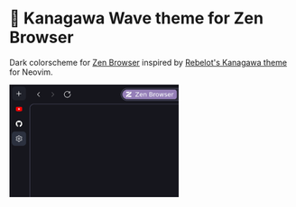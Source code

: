 # 🌊 Kanagawa Wave theme for Zen Browser

Dark colorscheme for [Zen Browser](https://zen-browser.app/) inspired by [Rebelot's Kanagawa theme](https://github.com/rebelot/kanagawa.nvim) for Neovim.

![Kanagawa Wave Preview](https://raw.githubusercontent.com/Grazen0/kanagawa-zen-browser/main/thumbnail.png)
